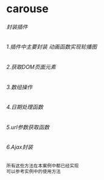 # carouse
###### 封装插件
###### 1.插件中主要封装 动画函数实现轮播图
###### 2.获取DOM页面元素
###### 3.数组操作
###### 4.日期处理函数
###### 5.url参数获取函数
###### 6.Ajax封装

```javascript
所有这些方法在本案例中都已经实现
可以参考实例中的使用方法
```
